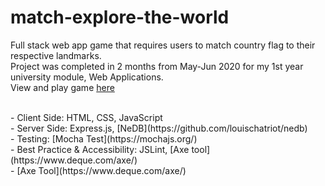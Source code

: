 # match-explore-the-world
Full stack web app game that requires users to match country flag to their respective landmarks. <br>
Project was completed in 2 months from May-Jun 2020 for my 1st year university module, Web Applications. <br>
View and play game [here](https://match-explore-the-world.herokuapp.com/)

 <br>
- Client Side: HTML, CSS, JavaScript  <br>
- Server Side: Express.js, [NeDB](https://github.com/louischatriot/nedb) <br>
- Testing: [Mocha Test](https://mochajs.org/) <br>
- Best Practice & Accessibility: JSLint, [Axe tool](https://www.deque.com/axe/) <br>
- [Axe Tool](https://www.deque.com/axe/)

